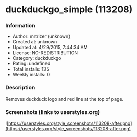 # duckduckgo_simple (113208)

### Information
- Author: mrtrizer (unknown)
- Created at: unknown
- Updated at: 4/29/2015, 7:44:34 AM
- License: NO-REDISTRIBUTION
- Category: duckduckgo
- Rating: undefined
- Total installs: 135
- Weekly installs: 0


### Description
Removes duckduck logo and red line at the top of page.


### Screenshots (links to userstyles.org)
![https://userstyles.org/style_screenshots/113208-after.png](https://userstyles.org/style_screenshots/113208-after.png)



